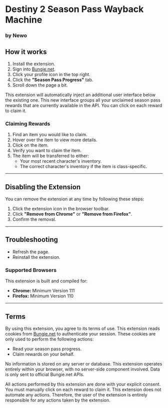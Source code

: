 # Destiny 2 Season Pass Wayback Machine

### by Newo

## How it works

1. Install the extension.
2. Sign into [Bungie.net](https://www.bungie.net/7/en/Seasons/Progress).
3. Click your profile icon in the top right.
4. Click the **"Season Pass Progress"** tab.
5. Scroll down the page a bit.

This extension will automatically inject an additional user interface below the existing one. This new interface groups all your unclaimed season pass rewards that are currently available in the API. You can click on each reward to claim it.

### Claiming Rewards

1. Find an item you would like to claim.
2. Hover over the item to view more details.
3. Click on the item.
4. Verify you want to claim the item.
5. The item will be transferred to either:
   - Your most recent character's inventory.
   - The correct character's inventory if the item is class-specific.

---

## Disabling the Extension

You can remove the extension at any time by following these steps:

1. Click the extension icon in the browser toolbar.
2. Click **"Remove from Chrome"** or **"Remove from Firefox"**.
3. Confirm the removal.

---

## Troubleshooting

- Refresh the page.
- Reinstall the extension.

### Supported Browsers

This extension is built and compiled for:

- **Chrome:** Minimum Version 111
- **Firefox:** Minimum Version 110

---

## Terms

By using this extension, you agree to its terms of use. This extension reads cookies from [Bungie.net](https://www.bungie.net) to authenticate your session. These cookies are only used to perform the following actions:

- Read your season pass progress.
- Claim rewards on your behalf.

No information is stored on any server or database. This extension operates entirely within your browser, with no server-side component involved. Data is only sent to official Bungie.net APIs.

All actions performed by this extension are done with your explicit consent. You must manually click on each reward to claim it. This extension does not automate any actions. Therefore, the user of the extension is entirely responsible for any actions taken by the extension.
